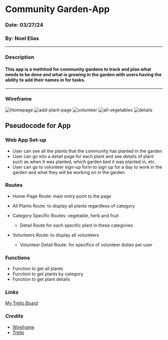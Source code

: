 # Community Garden-App
### Date: 03/27/24
### By: Noel Elias
***
### Description
#### This app is a methhod for community gardens to track and plan what needs to be done and what is growing in the garden with users having the ability to add their names in for tasks.
***

### Wireframe

![Homepage](https://wireframe.cc/TX38CU)
![add-plant-page](https://wireframe.cc/kjr2Mr)
![volunteer](https://wireframe.cc/DeMdve)
![all-vegetables](https://wireframe.cc/SFQ4iC)
![details](https://wireframe.cc/99Tpy9)

##  Pseudocode for App

### Web App Set-up
- User can see all the plants that the community has planted in the garden
- User can go into a detail page for each plant and see details of plant such as when it was planted, which garden bed it was planted in, etc.
- User can go to volunteer sign-up form to sign up for a day to work in the garden and what they will be working on in the garden


### Routes
- Home-Page Route: main entry point to the page

- All Plants Route: to display all plants regardless of category

- Category Specific Routes: vegetable, herb and fruit
    - Detail Route for each specific plant in these categories

-   Volunteers Route: to display all volunteers
    - Volunteer Detail Route: for specifics of volunteer duties per user


### Functions

- Function to get all plants
- Function to get plants by category
- Function to get plant details


### ***_Links_***
 [My Trello Board](https://trello.com/invite/b/jbcz1LPn/ATTI98c7373809904c95d96e340bffc866d048A73F9B/community-garden-app)



### ***_Credits_***
- [Wireframe](https://wireframe.cc/pro/pp/8737630d7723425)
- [Trello](https://wireframe.cc/pro/pp/8737630d7723425)


    